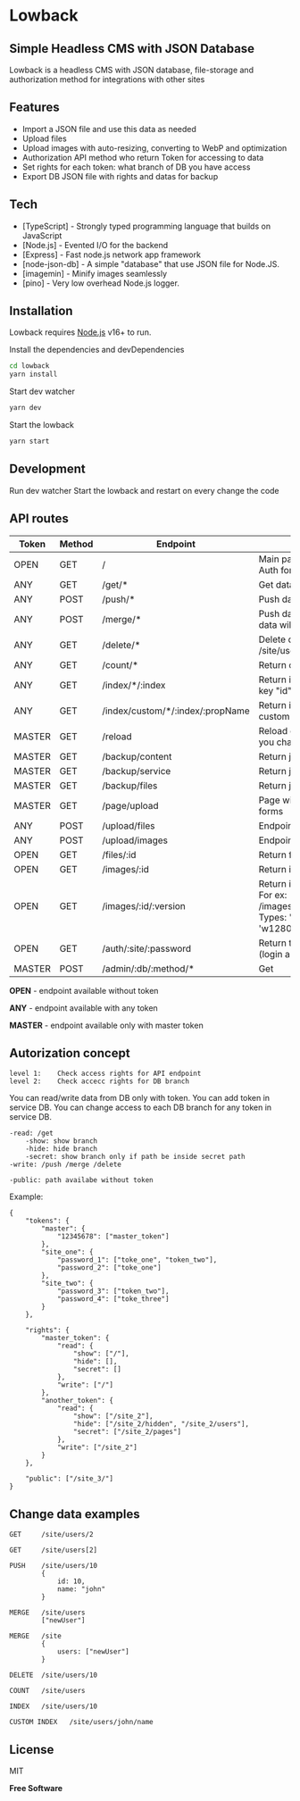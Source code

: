 # Lowback
## Simple Headless CMS with JSON Database

Lowback is a headless CMS with JSON database, file-storage and authorization method for integrations with other sites

## Features

- Import a JSON file and use this data as needed
- Upload files
- Upload images with auto-resizing, converting to WebP and optimization
- Authorization API method who return Token for accessing to data
- Set rights for each token: what branch of DB you have access
- Export DB JSON file with rights and datas for backup

## Tech

- [TypeScript] - Strongly typed programming language that builds on JavaScript
- [Node.js] - Evented I/O for the backend
- [Express] - Fast node.js network app framework
- [node-json-db] - A simple "database" that use JSON file for Node.JS.
- [imagemin] - Minify images seamlessly
- [pino] - Very low overhead Node.js logger.

## Installation

Lowback requires [Node.js](https://nodejs.org/) v16+ to run.

Install the dependencies and devDependencies

```sh
cd lowback
yarn install
```

Start dev watcher

```sh
yarn dev
```

Start the lowback

```sh
yarn start
```

## Development

Run dev watcher
Start the lowback and restart on every change the code

## API routes

|Token |Method|Endpoint                     |Description
|-------------|------------------------------------|----------------------------------------|--
|OPEN  |GET   |/                                   |Main page fith HelthCheck and Auth form
|ANY   |GET   |/get/*                              |Get data by path /site/pages/4
|ANY   |POST  |/push/*                             |Push data with override
|ANY   |POST  |/merge/*                            |Push data without override. New data will be merge to old data 
|ANY   |GET   |/delete/*                           |Delete data by path /site/users/10
|ANY   |GET   |/count/*                            |Return count elements of array
|ANY   |GET   |/index/*/:index                     |Return index element of array (by key "id") 
|ANY   |GET   |/index/custom/*/:index/:propName    |Return index element of array (by custom key)
|MASTER|GET   |/reload                             |Reload database. For example, if you change json file by hand
|MASTER|GET   |/backup/content                     |Return json file of content DB
|MASTER|GET   |/backup/service                     |Return json file of service DB 
|MASTER|GET   |/backup/files                       |Return json file of files DB
|MASTER|GET   |/page/upload                        |Page with files/images upload forms
|ANY   |POST  |/upload/files                       |Endpoint for files upload
|ANY   |POST  |/upload/images                      |Endpoint for images upload 
|OPEN  |GET   |/files/:id                          |Return file by id
|OPEN  |GET   |/images/:id                         |Return image by id 
|OPEN  |GET   |/images/:id/:version                |Return image by id and version. For ex: /images/fdglewr434wf/optimized. Types: 'optimized', 'w1920', 'w1280', 'w640'
|OPEN  |GET   |/auth/:site/:password               |Return token by site and pass (login and pass) 
|MASTER|POST  |/admin/:db/:method/*                |Get | push | merge | delete operations with DBC, DBF, DBS


**OPEN**   - endpoint available without token

**ANY**    - endpoint available with any token

**MASTER** - endpoint available only with master token

## Autorization concept

    level 1:    Check access rights for API endpoint
    level 2:    Check accecc rights for DB branch
    
You can read/write data from DB only with token. 
You can add token in service DB.
You can change access to each DB branch for any token in service DB.

    -read: /get
        -show: show branch
        -hide: hide branch
        -secret: show branch only if path be inside secret path
    -write: /push /merge /delete

    -public: path availabe without token

Example:

    {
        "tokens": {
            "master": {
                "12345678": ["master_token"]
            },
            "site_one": {
                "password_1": ["toke_one", "token_two"],
                "password_2": ["toke_one"]
            },
            "site_two": {
                "password_3": ["token_two"],
                "password_4": ["toke_three"]
            }
        },

        "rights": {
            "master_token": {
                "read": {
                    "show": ["/"],
                    "hide": [],
                    "secret": []
                },
                "write": ["/"]
            },
            "another_token": {
                "read": {
                    "show": ["/site_2"],
                    "hide": ["/site_2/hidden", "/site_2/users"],
                    "secret": ["/site_2/pages"]
                },
                "write": ["/site_2"]
            }
        },
        
        "public": ["/site_3/"]
    }


## Change data examples

    GET     /site/users/2
    
    GET     /site/users[2]
    
    PUSH    /site/users/10
            {
                id: 10,
                name: "john"
            }

    MERGE   /site/users
            ["newUser"]

    MERGE   /site
            {
                users: ["newUser"]
            }

    DELETE  /site/users/10

    COUNT   /site/users

    INDEX   /site/users/10 

    CUSTOM INDEX   /site/users/john/name 






## License

MIT

**Free Software**
